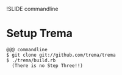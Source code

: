 !SLIDE commandline
# Setup Trema ##################################################################

	@@@ commandline
	$ git clone git://github.com/trema/trema
	$ ./trema/build.rb
	  (There is no Step Three!!)

